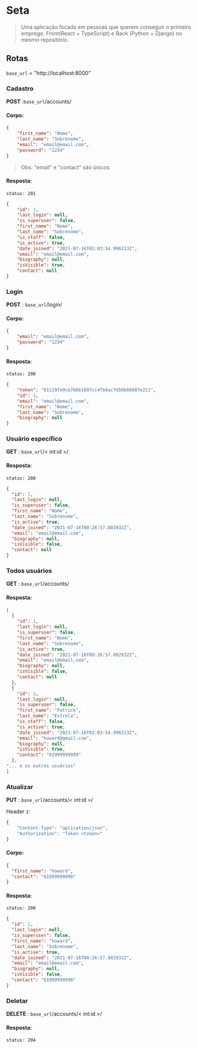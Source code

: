 # Seta

> Uma aplicação focada em pessoas que querem conseguir o primeiro emprego.
> Front(React + TypeScript) e Back (Python + Django) no mesmo repositório.

## Rotas

`base_url` = "http://localhost:8000"

### Cadastro

__POST__ :`base_url`/accounts/

#### Corpo:

```json
{
    "first_name": "Nome",
    "last_name": "Sobrenome",
    "email": "email@email.com",
    "password": "1234"
}
```

> Obs: "email" e "contact" são únicos.

#### Resposta:

`status: 201`

```json
{
    "id": 1,
    "last_login": null,
    "is_superuser": false,
    "first_name": "Nome",
    "last_name": "Sobrenome",
    "is_staff": false,
    "is_active": true,
    "date_joined": "2021-07-16T02:03:54.996213Z",
    "email": "email@email.com",
    "biography": null,
    "isVisible": true,
    "contact": null
}
```

### Login

__POST__ : `base_url`/login/

#### Corpo:

```json
{
	"email": "email@email.com",
	"password": "1234"
}
```

#### Resposta:

`status: 200`

```json
{
    "token": "01119fe9cb766b1697cc4fb6acfd50b60087e211",
    "id": 1,
    "email": "email@email.com",
    "first_name": "Nome",
    "last_name": "Sobrenome",
    "biography": null
}
```

### Usuário específico

__GET__ : `base_url`/< int:id >/

#### Resposta:

`status: 200`

```json
{
  "id": 1,
  "last_login": null,
  "is_superuser": false,
  "first_name": "Nome",
  "last_name": "Sobrenome",
  "is_active": true,
  "date_joined": "2021-07-16T00:26:57.802932Z",
  "email": "email@email.com",
  "biography": null,
  "isVisible": false,
  "contact": null
}
```

### Todos usuários

__GET__ : `base_url`/accounts/

#### Resposta:
```json
[
  {
    "id": 1,
    "last_login": null,
    "is_superuser": false,
    "first_name": "Nome",
    "last_name": "Sobrenome",
    "is_active": true,
    "date_joined": "2021-07-16T00:26:57.802932Z",
    "email": "email@email.com",
    "biography": null,
    "isVisible": false,
    "contact": null
  },
  {
    "id": 2,
    "last_login": null,
    "is_superuser": false,
    "first_name": "Patrick",
    "last_name": "Estrela",
    "is_staff": false,
    "is_active": true,
    "date_joined": "2021-07-16T02:03:54.996213Z",
    "email": "howard@gmail.com",
    "biography": null,
    "isVisible": true,
    "contact": "61999999999"
  },
"... e os outros usuários"
]
```

### Atualizar

__PUT__ : `base_url`/accounts/< int:id >/

Header `2`:
```js
{
    "Content-Type": "aplication/json",
    "Authorization": "Token <token>"    
}
```

#### Corpo:
```json
{
  "first_name": "howard",
  "contact": "61999999990"
}
```

#### Resposta:

`status: 200`

```json
{
  "id": 1,
  "last_login": null,
  "is_superuser": false,
  "first_name": "howard",
  "last_name": "Sobrenome",
  "is_active": true,
  "date_joined": "2021-07-16T00:26:57.802932Z",
  "email": "email@email.com",
  "biography": null,
  "isVisible": false,
  "contact": "61999999990"
}
```

### Deletar

__DELETE__ : `base_url`/accounts/< int:id >/

#### Resposta:

`status: 204`
